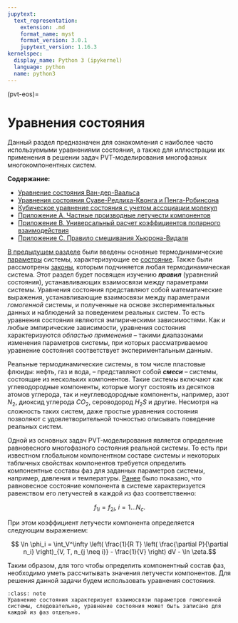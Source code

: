 ```yaml
---
jupytext:
  text_representation:
    extension: .md
    format_name: myst
    format_version: 3.0.1
    jupytext_version: 1.16.3
kernelspec:
  display_name: Python 3 (ipykernel)
  language: python
  name: python3
---
```


(pvt-eos)=
# Уравнения состояния
Данный раздел предназначен для ознакомления с наиболее часто используемыми уравнениями состояния, а также для иллюстрации их применения в решении задач PVT-моделирования многофазных многокомпонентных систем.

**Содержание:**
* [Уравнение состояния Ван-дер-Ваальса](EOS-1-VanDerWaals.md)
* [Уравнения состояния Суаве-Редлиха-Квонга и Пенга-Робинсона](EOS-2-SRK-PR.md)
* [Кубическое уравнение состояния с учетом ассоциации молекул](EOS-3-CPA.md)
* [Приложение A. Частные производные летучести компонентов](EOS-Appendix-A-PD.md)
* [Приложение B. Универсальный расчет коэффициентов попарного взаимодействия](EOS-Appendix-B-BIP.md)
* [Приложение C. Правило смешивания Хьюрона-Видаля](EOS-Appendix-C-HV.md)

[В предыдущем разделе](../1-TD/TD-0-Introduction.md) были введены основные термодинамические [параметры](../1-TD/TD-1-Basics.md#pvt-td-basics-observables) системы, характеризующие ее [состояние](../1-TD/TD-1-Basics.md#pvt-td-basics-state). Также были рассмотрены [законы](../1-TD/TD-1-Basics.md#pvt-td-basics-laws), которым подчиняется любая термодинамическая система. Этот раздел будет посвящен изучению ***правил*** (уравнений состояния), устанавливающих взаимосвязи между параметрами системы. Уравнения состояния представляют собой математические выражения, устанавливающие взаимосвязи между параметрами *гомогенной* системы, и полученные на основе экспериментальных данных и наблюдений за поведением реальных систем. То есть уравнения состояния являются эмпирическими зависимостями. Как и любые эмпирические зависимости, уравнения состояния характеризуются *областью применения* – такими диапазонами изменения параметров системы, при которых рассматриваемое уравнение состояния соответствует экспериментальным данным.

Реальные термодинамические системы, в том числе пластовые флюиды: нефть, газ и вода, – представляют собой ***смеси*** – системы, состоящие из нескольких компонентов. Такие системы включают как углеводородные компоненты, которые могут состоять из десятков атомов углерода, так и неуглеводородные компоненты, например, азот $N_2$, диоксид углерода $CO_2$, сероводород $H_2S$ и другие. Несмотря на сложность таких систем, даже простые уравнения состояния позволяют с удовлетворительной точностью описывать поведение реальных систем.

Одной из основных задач PVT-моделирования является определение равновесного многофазного состояния реальной системы. То есть при известном глобальном компонентном составе системы и некоторых табличных свойствах компонентов требуется определить компонентные составы фаз для заданных параметров системы, например, давления и температуры. [Ранее](../1-TD/TD-15-Fugacity.md#pvt-td-fugacity-equilibrium) было показано, что равновесное состояние компонента в системе характеризуется равенством его летучестей в каждой из фаз соответственно:

$$ {f_1}_i = {f_2}_i, \; i=1 \ldots N_c. $$

При этом коэффициент летучести компонента определяется следующим выражением:

$$ \ln \phi_i = \int_V^\infty \left( \frac{1}{R T} \left( \frac{\partial P}{\partial n_i} \right)_{V, T, n_{j \neq i}} - \frac{1}{V} \right) dV - \ln \zeta.$$

Таким образом, для того чтобы определить компонентный состав фаз, необходимо уметь рассчитывать значения летучести компонентов. Для решения данной задачи будем использовать уравнения состояния.

```{admonition} NB
:class: note
Уравнение состояния характеризует взаимосвязи параметров гомогенной системы, следовательно, уравнение состояния может быть записано для каждой из фаз отдельно.
```
